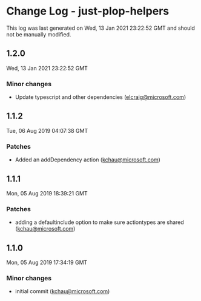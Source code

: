 # Change Log - just-plop-helpers

This log was last generated on Wed, 13 Jan 2021 23:22:52 GMT and should not be manually modified.

<!-- Start content -->

## 1.2.0

Wed, 13 Jan 2021 23:22:52 GMT

### Minor changes

- Update typescript and other dependencies (elcraig@microsoft.com)

## 1.1.2
Tue, 06 Aug 2019 04:07:38 GMT

### Patches

- Added an addDependency action (kchau@microsoft.com)

## 1.1.1
Mon, 05 Aug 2019 18:39:21 GMT

### Patches

- adding a defaultinclude option to make sure actiontypes are shared (kchau@microsoft.com)

## 1.1.0
Mon, 05 Aug 2019 17:34:19 GMT

### Minor changes

- initial commit (kchau@microsoft.com)

